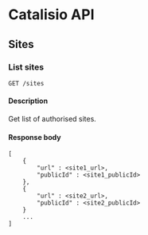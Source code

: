 # Catalisio API
## Sites
### List sites
`GET /sites`
#### Description
Get list of authorised sites.
#### Response body
```
[
    { 
        "url" : <site1_url>, 
        "publicId" : <site1_publicId>
    },
    {
        "url" : <site2_url>, 
        "publicId" : <site2_publicId>
    }
    ...
]
```
